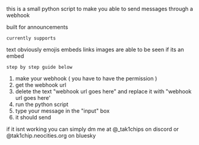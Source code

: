 this is a small python script to make you able to send messages through a webhook

built for announcements

	currently supports
text obviously
emojis
embeds
links
images are able to be seen if its an embed

	step by step guide below
1. make your webhook ( you have to have the permission )
2. get the webhook url
3. delete the text "webhook url goes here" and replace it with "webhook url goes here'
4. run the python script
5. type your message in the "input" box
6. it should send

if it isnt working you can simply dm me at @_tak1chips on discord or @tak1chip.neocities.org on bluesky
